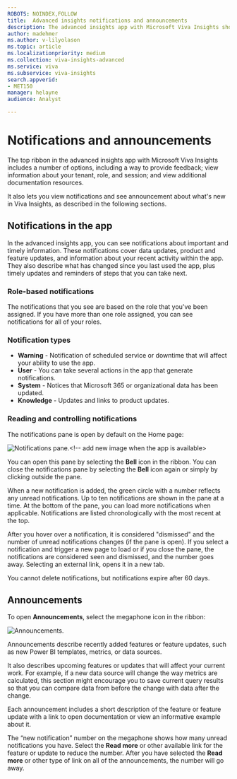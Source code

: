 ```yaml
---
ROBOTS: NOINDEX,FOLLOW
title:  Advanced insights notifications and announcements
description: The advanced insights app with Microsoft Viva Insights shows notifications and announcements about system changes, user actions, and product updates
author: madehmer
ms.author: v-lilyolason
ms.topic: article
ms.localizationpriority: medium 
ms.collection: viva-insights-advanced
ms.service: viva 
ms.subservice: viva-insights 
search.appverid: 
- MET150 
manager: helayne
audience: Analyst

---
```


# Notifications and announcements

The top ribbon in the advanced insights app with Microsoft Viva Insights includes a number of options, including a way to provide feedback; view information about your tenant, role, and session; and view additional documentation resources.

It also lets you view notifications and see announcement about what's new in Viva Insights, as described in the following sections.

## Notifications in the app

In the advanced insights app, you can see notifications about important and timely information. These notifications cover data updates, product and feature updates, and information about your recent activity within the app. They also describe what has changed since you last used the app, plus timely updates and reminders of steps that you can take next.

### Role-based notifications

The notifications that you see are based on the role that you've been assigned. If you have more than one role assigned, you can see notifications for all of your roles.

### Notification types

* **Warning** - Notification of scheduled service or downtime that will affect your ability to use the app.  
* **User** - You can take several actions in the app that generate notifications.  
* **System** - Notices that Microsoft 365 or organizational data has been updated.
* **Knowledge** - Updates and links to product updates.

### Reading and controlling notifications

The notifications pane is open by default on the Home page:

![Notifications pane.](../../images/wpa/use/notifs-panel_4.png)<!-- add new image when the app is available>

You can open this pane by selecting the **Bell** icon in the ribbon. You can close the notifications pane by selecting the **Bell** icon again or simply by clicking outside the pane.

When a new notification is added, the green circle with a number reflects any unread notifications. Up to ten notifications are shown in the pane at a time. At the bottom of the pane, you can load more notifications when applicable. Notifications are listed chronologically with the most recent at the top.

After you hover over a notification, it is considered "dismissed" and the number of unread notifications changes (if the pane is open). If you select a notification and trigger a new page to load or if you close the pane, the notifications are considered seen and dismissed, and the number goes away. Selecting an external link, opens it in a new tab.

You cannot delete notifications, but notifications expire after 60 days.

## Announcements

To open **Announcements**, select the megaphone icon in the ribbon:

![Announcements.](../../images/advanced/announcements.png)

Announcements describe recently added features or feature updates, such as new Power BI templates, metrics, or data sources.

It also describes upcoming features or updates that will affect your current work. For example, if a new data source will change the way metrics are calculated, this section might encourage you to save current query results so that you can compare data from before the change with data after the change.  

Each announcement includes a short description of the feature or feature update with a link to open documentation or view an informative example about it.

The “new notification” number on the megaphone shows how many unread notifications you have. Select the **Read more** or other available link for the feature or update to reduce the number. After you have selected the **Read more** or other type of link on all of the announcements, the number will go away.
